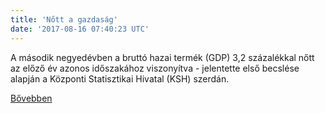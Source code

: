 ```yaml
---
title: 'Nőtt a gazdaság'
date: '2017-08-16 07:40:23 UTC'
---
```


A második negyedévben a bruttó hazai termék (GDP) 3,2 százalékkal nőtt az előző év azonos időszakához viszonyítva - jelentette első becslése alapján a Központi Statisztikai Hivatal (KSH) szerdán.


[Bővebben](http://ift.tt/2wOMfd2)
